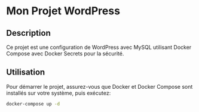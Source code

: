 # Mon Projet WordPress

## Description
Ce projet est une configuration de WordPress avec MySQL utilisant Docker Compose avec Docker Secrets pour la sécurité.

## Utilisation
Pour démarrer le projet, assurez-vous que Docker et Docker Compose sont installés sur votre système, puis exécutez:

```bash
docker-compose up -d
